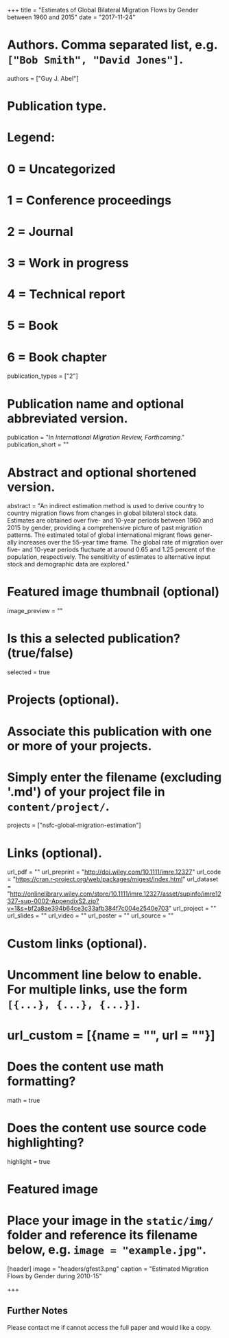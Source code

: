 +++
title = "Estimates of Global Bilateral Migration Flows by Gender between 1960 and 2015"
date = "2017-11-24"

# Authors. Comma separated list, e.g. `["Bob Smith", "David Jones"]`.
authors = ["Guy J. Abel"]

# Publication type.
# Legend:
# 0 = Uncategorized
# 1 = Conference proceedings
# 2 = Journal
# 3 = Work in progress
# 4 = Technical report
# 5 = Book
# 6 = Book chapter
publication_types = ["2"]

# Publication name and optional abbreviated version.
publication = "In *International Migration Review, Forthcoming*."
publication_short = ""

# Abstract and optional shortened version.
abstract = "An indirect estimation method is used to derive country to country migration flows from changes in global bilateral stock data. Estimates are obtained over five- and 10-year periods between 1960 and 2015 by gender, providing a comprehensive picture of past migration patterns. The estimated total of global international migrant flows gener- ally increases over the 55-year time frame. The global rate of migration over five- and 10-year periods fluctuate at around 0.65 and 1.25 percent of the population, respectively. The sensitivity of estimates to alternative input stock and demographic data are explored."

# Featured image thumbnail (optional)
image_preview = ""

# Is this a selected publication? (true/false)
selected = true

# Projects (optional).
#   Associate this publication with one or more of your projects.
#   Simply enter the filename (excluding '.md') of your project file in `content/project/`.
projects = ["nsfc-global-migration-estimation"]

# Links (optional).
url_pdf = ""
url_preprint = "http://doi.wiley.com/10.1111/imre.12327"
url_code = "https://cran.r-project.org/web/packages/migest/index.html"
url_dataset = "http://onlinelibrary.wiley.com/store/10.1111/imre.12327/asset/supinfo/imre12327-sup-0002-AppendixS2.zip?v=1&s=bf2a8ae394b64ce3c33afb384f7c004e2540e703"
url_project = ""
url_slides = ""
url_video = ""
url_poster = ""
url_source = ""

# Custom links (optional).
#   Uncomment line below to enable. For multiple links, use the form `[{...}, {...}, {...}]`.
# url_custom = [{name = "", url = ""}]

# Does the content use math formatting?
math = true

# Does the content use source code highlighting?
highlight = true

# Featured image
# Place your image in the `static/img/` folder and reference its filename below, e.g. `image = "example.jpg"`.
[header]
image = "headers/gfest3.png"
caption = "Estimated Migration Flows by Gender during 2010-15"

+++

## Further Notes

Please contact me if cannot access the full paper and would like a copy. 
